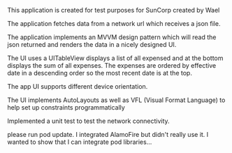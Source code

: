 This application is created for test purposes for SunCorp created by Wael

The application fetches data from a network url which receives a json file.

The application implements an MVVM design pattern which will read the json returned and renders the data in a nicely designed UI.

The UI uses a UITableView displays a list of all expensed and at the bottom displays the sum of all expenses. The expenses are ordered by
effective date in a descending order so the most recent date is at the top.

The app UI supports different device orientation.

The UI implements AutoLayouts as well as VFL (Visual Format Language) to help set up constraints programmatically

Implemented a unit test to test the network connectivity.

please run pod update. I integrated AlamoFire but didn't really use it. I wanted to show that I can integrate pod libraries...
